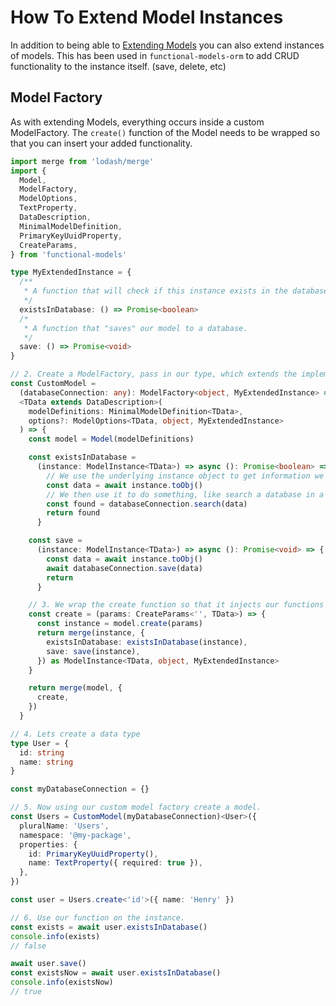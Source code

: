 # How To Extend Model Instances

In addition to being able to [Extending Models](./Advanced:%20How%20to%20Extend%20Models.md) you can also extend instances of models. This has been used in `functional-models-orm` to add CRUD functionality to the instance itself. (save, delete, etc)

## Model Factory

As with extending Models, everything occurs inside a custom ModelFactory. The `create()` function of the Model needs to be wrapped so that you can insert your added functionality.

```typescript
import merge from 'lodash/merge'
import {
  Model,
  ModelFactory,
  ModelOptions,
  TextProperty,
  DataDescription,
  MinimalModelDefinition,
  PrimaryKeyUuidProperty,
  CreateParams,
} from 'functional-models'

type MyExtendedInstance = {
  /**
   * A function that will check if this instance exists in the database or not.
   */
  existsInDatabase: () => Promise<boolean>
  /*
   * A function that "saves" our model to a database.
   */
  save: () => Promise<void>
}

// 2. Create a ModelFactory, pass in our type, which extends the implementation throughout the framework. NOTE: It is the second generic argument, the first is for model extensions (not used here).
const CustomModel =
  (databaseConnection: any): ModelFactory<object, MyExtendedInstance> =>
  <TData extends DataDescription>(
    modelDefinitions: MinimalModelDefinition<TData>,
    options?: ModelOptions<TData, object, MyExtendedInstance>
  ) => {
    const model = Model(modelDefinitions)

    const existsInDatabase =
      (instance: ModelInstance<TData>) => async (): Promise<boolean> => {
        // We use the underlying instance object to get information we need.
        const data = await instance.toObj()
        // We then use it to do something, like search a database in a custom way.
        const found = databaseConnection.search(data)
        return found
      }

    const save =
      (instance: ModelInstance<TData>) => async (): Promise<void> => {
        const data = await instance.toObj()
        await databaseConnection.save(data)
        return
      }

    // 3. We wrap the create function so that it injects our functions into the instance.
    const create = (params: CreateParams<'', TData>) => {
      const instance = model.create(params)
      return merge(instance, {
        existsInDatabase: existsInDatabase(instance),
        save: save(instance),
      }) as ModelInstance<TData, object, MyExtendedInstance>
    }

    return merge(model, {
      create,
    })
  }

// 4. Lets create a data type
type User = {
  id: string
  name: string
}

const myDatabaseConnection = {}

// 5. Now using our custom model factory create a model.
const Users = CustomModel(myDatabaseConnection)<User>({
  pluralName: 'Users',
  namespace: '@my-package',
  properties: {
    id: PrimaryKeyUuidProperty(),
    name: TextProperty({ required: true }),
  },
})

const user = Users.create<'id'>({ name: 'Henry' })

// 6. Use our function on the instance.
const exists = await user.existsInDatabase()
console.info(exists)
// false

await user.save()
const existsNow = await user.existsInDatabase()
console.info(existsNow)
// true
```
